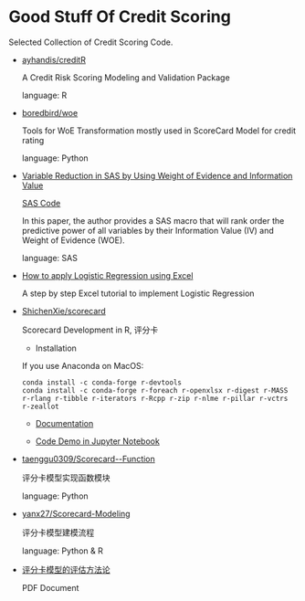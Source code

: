 # Good Stuff Of Credit Scoring
Selected Collection of Credit Scoring Code.

- [ayhandis/creditR](https://github.com/ayhandis/creditR)

  A Credit Risk Scoring Modeling and Validation Package
  
  language: R

- [boredbird/woe](https://github.com/boredbird/woe)

  Tools for WoE Transformation mostly used in ScoreCard Model for credit rating
  
  language: Python
  
 - [Variable Reduction in SAS by Using Weight of Evidence and Information Value](http://support.sas.com/resources/papers/proceedings13/095-2013.pdf)
 
   [SAS Code](./code/Variable_Reduction_By_WOE_IV.sas)
   

   In this paper, the author provides a SAS macro that will rank order 
  the predictive power of all variables by their
  Information Value (IV) and Weight of Evidence (WOE). 

   language: SAS
   
- [How to apply Logistic Regression using Excel](https://blog.learningtree.com/how-to-apply-logistic-regression-using-excel/)
   
   A step by step Excel tutorial to implement Logistic Regression
   
- [ShichenXie/scorecard](https://github.com/ShichenXie/scorecard)

   Scorecard Development in R, 评分卡
   
   - Installation
   
   If you use Anaconda on MacOS: 
   
   ```
   conda install -c conda-forge r-devtools
   conda install -c conda-forge r-foreach r-openxlsx r-digest r-MASS r-rlang r-tibble r-iterators r-Rcpp r-zip r-nlme r-pillar r-vctrs r-zeallot
   ```
   
   - [Documentation](http://shichen.name/scorecard/)
   
   - [Code Demo in Jupyter Notebook](./code/R_scorecard.ipynb)

- [taenggu0309/Scorecard--Function](https://github.com/taenggu0309/Scorecard--Function)
   
   评分卡模型实现函数模块
   
   language: Python

- [yanx27/Scorecard-Modeling](https://github.com/yanx27/Scorecard-Modeling)

   评分卡模型建模流程
   
   language: Python & R

- [评分卡模型的评估方法论](https://github.com/taenggu0309/Scorecard--Assessment/blob/master/%E8%AF%84%E5%88%86%E5%8D%A1%E6%A8%A1%E5%9E%8B%E7%9A%84%E8%AF%84%E4%BC%B0%E6%96%B9%E6%B3%95%E8%AE%BA.pdf)

   PDF Document
